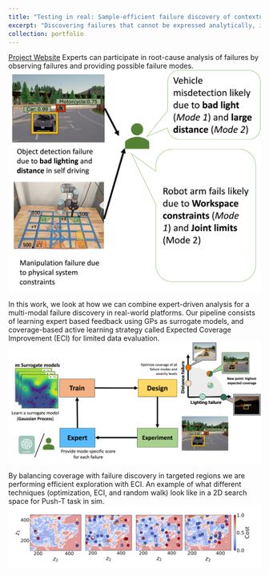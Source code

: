 ```yaml
---
title: "Testing in real: Sample-efficient failure discovery of contextual failures with Bayesian active learning "
excerpt: "Discovering failures that cannot be expressed analytically, in limited samples, using coverage-driven active learning<br/><img src='/images/BED_corl.png width="50%"'>"
collection: portfolio
---
```

[Project Website](https://mit-realm.github.io/contextual-website/)
Experts can participate in root-cause analysis of failures by observing failures and providing possible failure modes. 
<img src='/images/expert.png'>

In this work, we look at how we can combine expert-driven analysis for a multi-modal failure discovery in real-world platforms. Our pipeline consists of learning expert based feedback using GPs as surrogate models, and coverage-based active learning strategy called Expected Coverage Improvement (ECI) for limited data evaluation. 
<img src='/images/BED_corl.png'>

By balancing coverage with failure discovery in targeted regions we are performing efficient exploration with ECI. An example of what different techniques (optimization, ECI, and random walk) look like in a 2D search space for Push-T task in sim.
<img src='/images/example_pushT_corl.png'>

